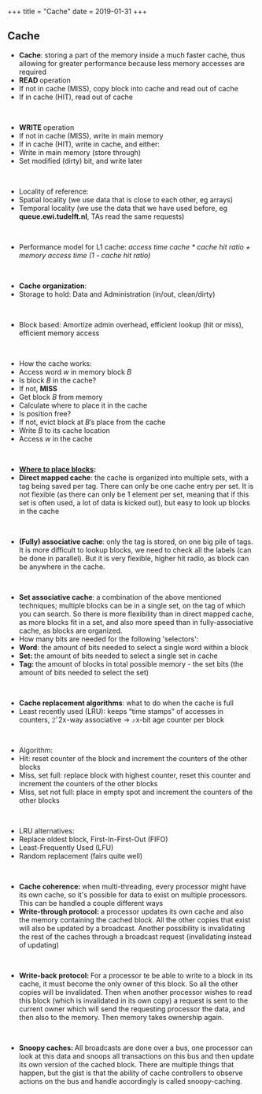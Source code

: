 +++
title = "Cache"
date = 2019-01-31
+++
<h2><span>Cache</span></h2><ul><li><strong style="background-color: transparent;">Cache</strong><span style="background-color: transparent;">: storing a part of the memory inside a much faster cache, thus allowing for greater performance because less memory accesses are required</span></li><li class="ql-indent-1"><strong style="background-color: transparent;">READ </strong><span style="background-color: transparent;">operation</span></li><li class="ql-indent-2"><span style="background-color: transparent;">If not in cache (MISS), copy block into cache and read out of cache</span></li><li class="ql-indent-2"><span style="background-color: transparent;">If in cache (HIT), read out of cache</span></li></ul><p><br></p><ul><li class="ql-indent-1"><strong style="background-color: transparent;">WRITE </strong><span style="background-color: transparent;">operation</span></li><li class="ql-indent-2"><span style="background-color: transparent;">If not in cache (MISS), write in main memory</span></li><li class="ql-indent-2"><span style="background-color: transparent;">If in cache (HIT), write in cache, and either:</span></li><li class="ql-indent-3"><span style="background-color: transparent;">Write in main memory (store through)</span></li><li class="ql-indent-3"><span style="background-color: transparent;">Set modified (dirty) bit, and write later</span></li></ul><p><br></p><ul><li class="ql-indent-1"><span style="background-color: transparent;">Locality of reference:</span></li><li class="ql-indent-2"><span style="background-color: transparent;">Spatial locality (we use data that is close to each other, eg arrays)</span></li><li class="ql-indent-2"><span style="background-color: transparent;">Temporal locality (we use the data that we have used before, eg </span><strong style="background-color: transparent;">queue.ewi.tudelft.nl</strong><span style="background-color: transparent;">, TAs read the same requests)</span></li></ul><p><br></p><ul><li class="ql-indent-1"><span style="background-color: transparent;">Performance model for L1 cache: </span><em style="background-color: transparent;">access time cache * cache hit ratio + memory access time (1 - cache hit ratio)</em></li></ul><p><br></p><ul><li><strong style="background-color: transparent;">Cache organization</strong><span style="background-color: transparent;">:</span></li><li class="ql-indent-1"><span style="background-color: transparent;">Storage to hold: Data and Administration (in/out, clean/dirty)</span></li></ul><p><br></p><ul><li class="ql-indent-1"><span style="background-color: transparent;">Block based: Amortize admin overhead, efficient lookup (hit or miss), efficient memory access</span></li></ul><p><br></p><ul><li class="ql-indent-1"><span style="background-color: transparent;">How the cache works:</span></li><li class="ql-indent-2"><span style="background-color: transparent;">Access word </span><em style="background-color: transparent;">w</em><span style="background-color: transparent;"> in memory block </span><em style="background-color: transparent;">B</em></li><li class="ql-indent-2"><span style="background-color: transparent;">Is block </span><em style="background-color: transparent;">B</em><span style="background-color: transparent;"> in the cache?</span></li><li class="ql-indent-2"><span style="background-color: transparent;">If not, </span><strong style="background-color: transparent;">MISS</strong></li><li class="ql-indent-3"><span style="background-color: transparent;">Get block </span><em style="background-color: transparent;">B</em><span style="background-color: transparent;"> from memory</span></li><li class="ql-indent-3"><span style="background-color: transparent;">Calculate where to place it in the cache</span></li><li class="ql-indent-3"><span style="background-color: transparent;">Is position free?</span></li><li class="ql-indent-3"><span style="background-color: transparent;">If not, evict block at </span><em style="background-color: transparent;">B</em><span style="background-color: transparent;">’s place from the cache</span></li><li class="ql-indent-3"><span style="background-color: transparent;">Write </span><em style="background-color: transparent;">B</em><span style="background-color: transparent;"> to its cache location</span></li><li class="ql-indent-2"><span style="background-color: transparent;">Access </span><em style="background-color: transparent;">w</em><span style="background-color: transparent;"> in the cache</span></li></ul><p><br></p><ul><li><a href="https://en.wikipedia.org/wiki/Cache_Placement_Policies" target="_blank" style="background-color: transparent;"><strong>Where to place blocks</strong></a><strong style="background-color: transparent;">:</strong></li><li class="ql-indent-1"><strong>Direct mapped cache</strong><span>: the cache is organized into multiple sets, with a tag being saved per tag. There can only be one cache entry per set. It is not flexible (as there can only be 1 element per set, meaning that if this set is often used, a lot of data is kicked out), but easy to look up blocks in the cache</span></li></ul><p><br></p><ul><li class="ql-indent-1"><strong style="background-color: transparent;">(Fully) associative cache</strong><span style="background-color: transparent;">: only the tag is stored, on one big pile of tags. It is more difficult to lookup blocks, we need to check all the labels (can be done in parallel). But it is very flexible, higher hit radio, as block can be anywhere in the cache.</span></li></ul><p><br></p><ul><li class="ql-indent-1"><strong style="background-color: transparent;">Set associative cache</strong><span style="background-color: transparent;">: a combination of the above mentioned techniques; multiple blocks can be in a single set, on the tag of which you can search. So there is more flexibility than in direct mapped cache, as more blocks fit in a set, and also more speed than in fully-associative cache, as blocks are organized.</span></li><li class="ql-indent-2"><span style="background-color: transparent;">How many bits are needed for the following 'selectors':</span></li><li class="ql-indent-3"><strong>Word</strong><span>: the amount of bits needed to select a single word within a block</span></li><li class="ql-indent-3"><strong>Set: </strong><span>the amount of bits needed to select a single set in cache</span></li><li class="ql-indent-3"><strong>Tag: </strong><span>the amount of blocks in total possible memory - the set bits (the amount of bits needed to select the set)</span></li></ul><p><br></p><ul><li><strong style="background-color: transparent;">Cache replacement algorithms</strong><span style="background-color: transparent;">: what to do when the cache is full</span></li><li class="ql-indent-1"><span style="background-color: transparent;">Least recently used (LRU): keeps “time stamps” of accesses in counters, <span class="ql-formula" data-value="2^x">﻿<span contenteditable="false"><span class="katex"><span class="katex-mathml"><math><semantics><mrow><msup><mn>2</mn><mi>x</mi></msup></mrow><annotation encoding="application/x-tex">2^x</annotation></semantics></math></span><span class="katex-html" aria-hidden="true"><span class="base"><span class="strut" style="height: 0.664392em; vertical-align: 0em;"></span><span class="mord"><span class="mord">2</span><span class="msupsub"><span class="vlist-t"><span class="vlist-r"><span class="vlist" style="height: 0.664392em;"><span class="" style="top: -3.063em; margin-right: 0.05em;"><span class="pstrut" style="height: 2.7em;"></span><span class="sizing reset-size6 size3 mtight"><span class="mord mathdefault mtight">x</span></span></span></span></span></span></span></span></span></span></span></span>﻿</span>-way associative → <span class="ql-formula" data-value="x">﻿<span contenteditable="false"><span class="katex"><span class="katex-mathml"><math><semantics><mrow><mi>x</mi></mrow><annotation encoding="application/x-tex">x</annotation></semantics></math></span><span class="katex-html" aria-hidden="true"><span class="base"><span class="strut" style="height: 0.43056em; vertical-align: 0em;"></span><span class="mord mathdefault">x</span></span></span></span></span>﻿</span>-bit age counter per block</span></li></ul><p><br></p><ul><li class="ql-indent-1"><span style="background-color: transparent;">Algorithm:</span></li><li class="ql-indent-2"><span style="background-color: transparent;">Hit: reset counter of the block and increment the counters of the other blocks</span></li><li class="ql-indent-2"><span style="background-color: transparent;">Miss, set full: replace block with highest counter, reset this counter and increment the counters of the other blocks </span></li><li class="ql-indent-2"><span style="background-color: transparent;">Miss, set not full: place in empty spot and increment the counters of the other blocks</span></li></ul><p><br></p><ul><li class="ql-indent-1"><span style="background-color: transparent;">LRU alternatives:</span></li><li class="ql-indent-2"><span style="background-color: transparent;">Replace oldest block, First-In-First-Out (FIFO)</span></li><li class="ql-indent-2"><span style="background-color: transparent;">Least-Frequently Used (LFU)</span></li><li class="ql-indent-2"><span style="background-color: transparent;">Random replacement (fairs quite well)</span></li></ul><p><br></p><ul><li><strong style="background-color: transparent;">Cache coherence: </strong><span style="background-color: transparent;">when multi-threading, every processor might have its own cache, so it's possible for data to exist on multiple processors. This can be handled a couple different ways</span></li><li class="ql-indent-1"><strong style="background-color: transparent;">Write-through protocol: </strong><span style="background-color: transparent;">a processor updates its own cache and also the memory containing the cached block. All the other copies that exist will also be updated by a broadcast. Another possibility is invalidating the rest of the caches through a broadcast request (invalidating instead of updating)</span></li></ul><p><br></p><ul><li class="ql-indent-1"><strong style="background-color: transparent;">Write-back protocol: </strong><span style="background-color: transparent;">For a processor te be able to write to a block in its cache, it must become the only owner of this block. So all the other copies will be invalidated. Then when another processor wishes to read this block (which is invalidated in its own copy) a request is sent to the current owner which will send the requesting processor the data, and then also to the memory. Then memory takes ownership again.</span></li></ul><p><br></p><ul><li class="ql-indent-1"><strong style="background-color: transparent;">Snoopy caches: </strong><span style="background-color: transparent;">All broadcasts are done over a bus, one processor can look at this data and snoops all transactions on this bus and then update its own version of the cached block. There are multiple things that happen, but the gist is that the ability of cache controllers to observe actions on the bus and handle accordingly is called snoopy-caching.</span></li></ul><p><br></p><p><br></p>
